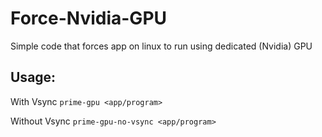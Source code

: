 # Force-Nvidia-GPU
Simple code that forces app on linux to run using dedicated (Nvidia) GPU
## Usage:
With Vsync
`prime-gpu <app/program>`

Without Vsync 
`prime-gpu-no-vsync <app/program>`
